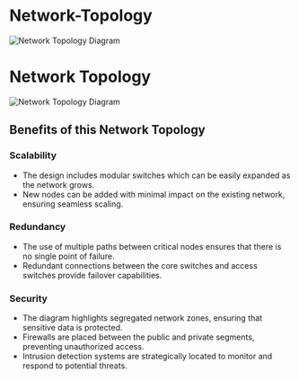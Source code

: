 # Network-Topology
![Network Topology Diagram](Network_topology_drawio.png)

# Network Topology

![Network Topology Diagram](network_topology.png)

## Benefits of this Network Topology

### Scalability
- The design includes modular switches which can be easily expanded as the network grows.
- New nodes can be added with minimal impact on the existing network, ensuring seamless scaling.

### Redundancy
- The use of multiple paths between critical nodes ensures that there is no single point of failure.
- Redundant connections between the core switches and access switches provide failover capabilities.

### Security
- The diagram highlights segregated network zones, ensuring that sensitive data is protected.
- Firewalls are placed between the public and private segments, preventing unauthorized access.
- Intrusion detection systems are strategically located to monitor and respond to potential threats.
